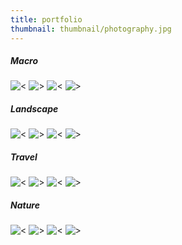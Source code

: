 ```yaml
---
title: portfolio
thumbnail: thumbnail/photography.jpg
---
```


<H5>Macro</H5>

![<](DSC01515.jpg)
![>](DSC04396.jpg)
![<](DSC01066.jpg)
![>](DSCF1638.jpg)

<H5>Landscape</H5>

![<](DSC00221.jpg)
![>](DSC05738.jpg)
![<](DSC02913.jpg)
![>](DSC99990.jpg)

<H5>Travel</H5>

![<](DSC05372.jpg)
![>](DSC03048.jpg)
![<](DSC01361.jpg)
![>](DSC03750.jpg)

<H5>Nature</H5>

![<](DSC06055.jpg)
![>](DSC04214.jpg)
![<](DSC03949.jpg)
![>](DSC00220.jpg)
